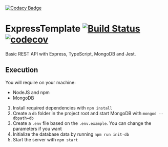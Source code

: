 [![Codacy Badge](https://api.codacy.com/project/badge/Grade/03dbd4c86c964f68ab93ac8ba1d8dd07)](https://app.codacy.com/app/AmosTrask/ExpressTemplate?utm_source=github.com&utm_medium=referral&utm_content=AmosTrask/ExpressTemplate&utm_campaign=Badge_Grade_Dashboard)
# ExpressTemplate [![Build Status](https://travis-ci.org/AmosTrask/ExpressTemplate.svg?branch=master)](https://travis-ci.org/AmosTrask/ExpressTemplate) [![codecov](https://codecov.io/gh/AmosTrask/ExpressTemplate/branch/master/graph/badge.svg)](https://codecov.io/gh/AmosTrask/ExpressTemplate)

Basic REST API with Express, TypeScript, MongoDB and Jest.

## Execution

You will require on your machine:
- NodeJS and npm
- MongoDB

1. Install required dependencies with `npm install`
2. Create a `db` folder in the project root and start MongoDB with `mongod --dbpath=db`
3. Create a `.env` file based on the `.env.example`. You can change the parameters if you want
4. Initialize the database data by running `npm run init-db`
5. Start the server with `npm start`
